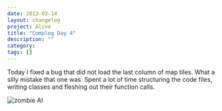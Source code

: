 ```yaml
---
date: 2013-03-14
layout: changelog
project: Alive
title: "Complog Day 4"
description: ""
category: 
tags: []
---
```


Today I fixed a bug that did not load the last column of map tiles. What a silly mistake that one was.
Spent a lot of time structuring the code files, writing classes and fleshing out their function calls.

![zombie AI](tile4.png)
